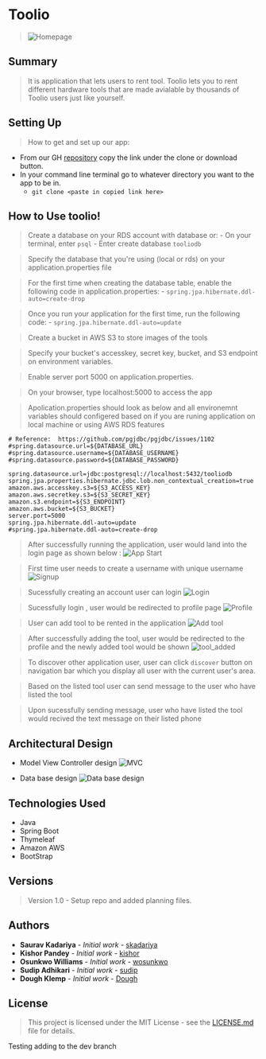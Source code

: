 # Toolio

> ![Homepage](https://github.com/team-toolee/toolio_v2/blob/master/src/main/resources/static/img/logo.png)

## Summary

> It is application that lets users to rent tool. Toolio lets you to rent different hardware tools that are made avialable by thousands of Toolio users just like yourself.

## Setting Up

 > How to get and set up our app:
 
 * From our GH [repository](https://github.com/team-toolee/toolio_v2) copy the link under the clone or download button.
 * In your command line terminal go to whatever directory you want to the app to be in.  
     * `git clone <paste in copied link here>`
    
## How to Use toolio!
> Create a database on your RDS account with database or:
    - On your terminal, enter ``psql``
    - Enter create database ``tooliodb``
    
> Specify the database that you're using (local or rds) on your application.properties file

> For the first time when creating the database table, enable the following code in application.properties:
    - ``spring.jpa.hibernate.ddl-auto=create-drop``
    
> Once you run your application for the first time, run the following code:
    - ``spring.jpa.hibernate.ddl-auto=update``
    
> Create a bucket in AWS S3 to store images of the tools

> Specify your bucket's accesskey, secret key, bucket, and S3 endpoint on environment variables.

> Enable server port 5000 on application.properties.

> On your browser, type localhost:5000 to access the app

> Apolication.properties should look as below and all environemnt variables should configered based on if you are runing application on local machine or using AWS RDS features

```
# Reference:  https://github.com/pgjdbc/pgjdbc/issues/1102
#spring.datasource.url=${DATABASE_URL}
#spring.datasource.username=${DATABASE_USERNAME}
#spring.datasource.password=${DATABASE_PASSWORD}

spring.datasource.url=jdbc:postgresql://localhost:5432/tooliodb
spring.jpa.properties.hibernate.jdbc.lob.non_contextual_creation=true
amazon.aws.accesskey.s3=${S3_ACCESS_KEY}
amazon.aws.secretkey.s3=${S3_SECRET_KEY}
amazon.s3.endpoint=${S3_ENDPOINT}
amazon.aws.bucket=${S3_BUCKET}
server.port=5000
spring.jpa.hibernate.ddl-auto=update
#spring.jpa.hibernate.ddl-auto=create-drop 
```

> After successfully running the application, user would land into the login page as shown below :
  ![App Start](https://github.com/team-toolee/toolio_v2/blob/master/src/main/resources/static/img/homePage.png)

> First time user needs to create a username with unique username
![Signup](https://github.com/team-toolee/toolio_v2/blob/master/src/main/resources/static/img/signup.png)

> Sucessfully creating an account user can login
![Login](https://github.com/team-toolee/toolio_v2/blob/master/src/main/resources/static/img/login.png)

> Sucessfully login , user would be redirected to profile page
![Profile](https://github.com/team-toolee/toolio_v2/blob/master/src/main/resources/static/img/discoverPage_initial.png)

> User can add tool to be rented in the application
![Add tool](https://github.com/team-toolee/toolio_v2/blob/master/src/main/resources/static/img/addTool.png)

> After successfully adding the tool, user would be redirected to the profile and the newly added tool would be shown
![tool_added](https://github.com/team-toolee/toolio_v2/blob/master/src/main/resources/static/img/addTool_done.png)

> To discover other application user, user can click `discover` button on navigation bar which you display all user with the current user's area.

> Based on the listed tool user can send message to the user who have listed the tool

> Upon sucessfully sending message, user who have listed the tool would recived the text message on their listed phone

 
## Architectural Design
   * Model View Controller design
    ![MVC](https://github.com/team-int-finance/kid-doh/blob/master/src/main/resources/static/images/mvc.png)

   * Data base design 
    ![Data base design](https://github.com/team-toolee/toolio_v2/blob/master/src/main/resources/static/img/db.png)

## Technologies Used
* Java
* Spring Boot
* Thymeleaf
* Amazon AWS
* BootStrap

## Versions
> Version 1.0 - Setup repo and added planning files.

## Authors
* **Saurav Kadariya** - *Initial work* - [skadariya](https://github.com/skadariya)
* **Kishor Pandey** - *Initial work* - [kishor](https://github.com/kishorpan2)
* **Osunkwo Williams** - *Initial work* - [wosunkwo](https://github.com/wosunkwo)
* **Sudip Adhikari** - *Initial work* - [sudip](https://github.com/sadhikari07)
* **Dough Klemp** - *Initial work* - [Dough](https://github.com/idothestamping)

## License
> This project is licensed under the MIT License - see the [LICENSE.md](LICENSE.md) file for details.


Testing adding to the dev branch
